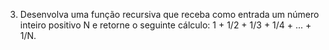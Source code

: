 3. Desenvolva uma função recursiva que receba como entrada um número inteiro positivo N e
   retorne o seguinte cálculo:
   1 + 1/2 + 1/3 + 1/4 + ... + 1/N.
